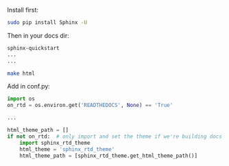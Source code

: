 Install first:

```bash
sudo pip install Sphinx -U
```

Then in your docs dir:

```bash
sphinx-quickstart
...
...

make html
```


Add in conf.py:

```python
import os
on_rtd = os.environ.get('READTHEDOCS', None) == 'True'

...

html_theme_path = []
if not on_rtd:  # only import and set the theme if we're building docs locally
    import sphinx_rtd_theme
    html_theme = 'sphinx_rtd_theme'
    html_theme_path = [sphinx_rtd_theme.get_html_theme_path()]
```
